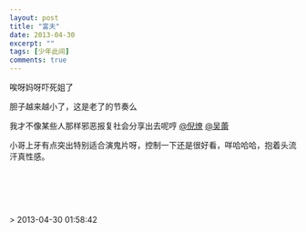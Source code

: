 ```yaml
---
layout: post
title: "富夫"
date: 2013-04-30
excerpt: ""
tags: [少年此间]
comments: true
---
```


<p>唉呀妈呀吓死姐了</p><p>胆子越来越小了，这是老了的节奏么</p><p>我才不像某些人那样邪恶报复社会分享出去呢哼 <a href="http://www.renren.com/g/337548474" namecard="337548474" target="_blank">@倪燎</a> <a href="http://www.renren.com/g/335818181" namecard="335818181" target="_blank">@吴蕾</a> </p><p>小哥上牙有点突出特别适合演鬼片呀，控制一下还是很好看，咩哈哈哈，抱着头流汗真性感。</p><p> <br/></p>
<p><br><br></p>> 2013-04-30 01:58:42
